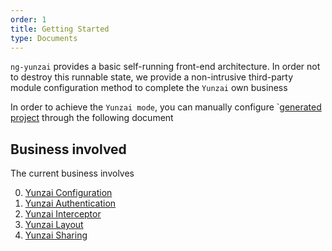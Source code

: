 ```yaml
---
order: 1
title: Getting Started
type: Documents
---
```


`ng-yunzai` provides a basic self-running front-end architecture. In order not to destroy this runnable state, we provide a non-intrusive third-party module configuration method to complete the `Yunzai` own business

In order to achieve the `Yunzai mode`, you can manually configure `[generated project](/docs/getting-started) through the following document

## Business involved

The current business involves

0. [Yunzai Configuration](/bis/config)
1. [Yunzai Authentication](/bis/auth)
2. [Yunzai Interceptor](/bis/interceotpr)
3. [Yunzai Layout](/bis/layout)
4. [Yunzai Sharing](/bis/shared)
